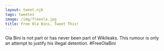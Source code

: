 ```yaml
---
layout: tweet.njk
tags: tweetes
image: /img/freeola.jpg
title: Free Ola Bini. Tweet This!
---
```

Ola Bini is not part or has never been part of Wikileaks. This rumour is only an attempt to justify his illegal detention. #FreeOlaBini
